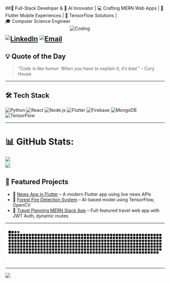 
##🚀 Full-Stack Developer & 🤖 AI Innovator | 💻 Crafting MERN Web Apps | 📱 Flutter Mobile Experiences | 🧠 TensorFlow Solutions |<br/> 🎓 Computer Science Engineer<br/>
<img align="right" alt="Coding" width="300" src="https://cdn.dribbble.com/users/1162077/screenshots/3848914/media/7ed7d5ca074b48b328150e5a231e8f7d.gif">

[![LinkedIn](https://img.shields.io/badge/LinkedIn-Sahilyadav-%230A66C2?style=flat-square&logo=linkedin&logoColor=white&link=https://www.linkedin.com/in/sahilmyadav)](https://www.linkedin.com/in/sahilmyadav/) [![Email](https://img.shields.io/badge/Email-sahilyadav%40duck.com-%23D14836?style=flat-square&logo=gmail&logoColor=white&link=mailto:sahilyadav@duck.com)](mailto:sahilyadav@duck.com)
---

## 💡 Quote of the Day

> _"Code is like humor. When you have to explain it, it’s bad."_ – Cory House

---
## 🛠️ Tech Stack

![Python](https://img.shields.io/badge/Python-3776AB?style=flat&logo=python&logoColor=white)
![React](https://img.shields.io/badge/React-20232a?style=flat&logo=react&logoColor=61DAFB)
![Node.js](https://img.shields.io/badge/Node.js-339933?style=flat&logo=nodedotjs&logoColor=white)
![Flutter](https://img.shields.io/badge/Flutter-02569B?style=flat&logo=flutter&logoColor=white)
![Firebase](https://img.shields.io/badge/Firebase-FFCA28?style=flat&logo=firebase&logoColor=black)
![MongoDB](https://img.shields.io/badge/MongoDB-47A248?style=flat&logo=mongodb&logoColor=white)
![TensorFlow](https://img.shields.io/badge/TensorFlow-FF6F00?style=flat&logo=tensorflow&logoColor=white)

---

# 📊 GitHub Stats:
![](https://github-readme-stats.vercel.app/api?username=Sahilmyadav&theme=dark&hide_border=false&include_all_commits=false&count_private=false)<br/>
![](https://github-readme-stats.vercel.app/api/top-langs/?username=Sahilmyadav&theme=dark&hide_border=false&include_all_commits=false&count_private=false&layout=compact)

## 📌 Featured Projects

- 🔗 [News App in Flutter](https://github.com/sahilmyadav/newsapp-flutter) – A modern Flutter app using live news APIs
- 🔗 [Forest Fire Detection System](#) – AI-based model using TensorFlow, OpenCV
- 🔗 [Travel Planning MERN Stack App](#) – Full-featured travel web app with JWT Auth, dynamic routes

---

![snake gif](https://raw.githubusercontent.com/Platane/snk/output/github-contribution-grid-snake.svg)

---
[![](https://visitcount.itsvg.in/api?id=Sahilmyadav&icon=0&color=0)](https://visitcount.itsvg.in)

